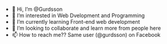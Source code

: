 - 👋 Hi, I’m @Gurdsson
- 👀 I’m interested in Web Dvelopment and Programming
- 🌱 I’m currently learning Front-end web development
- 💞️ I’m looking to collaborate and learn more from people here
- 📫 How to reach me?? Same user (@gurdsson) on Facebook

<!---
Gurdsson/Gurdsson is a ✨ special ✨ repository because its `README.md` (this file) appears on your GitHub profile.
You can click the Preview link to take a look at your changes.
--->
